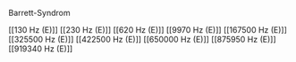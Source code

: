 Barrett-Syndrom

[[130 Hz (E)]]
[[230 Hz (E)]]
[[620 Hz (E)]]
[[9970 Hz (E)]]
[[167500 Hz (E)]]
[[325500 Hz (E)]]
[[422500 Hz (E)]]
[[650000 Hz (E)]]
[[875950 Hz (E)]]
[[919340 Hz (E)]]